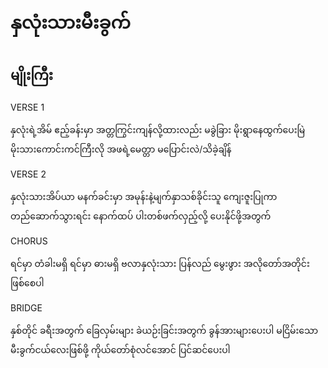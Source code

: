# နှလုံးသားမီးခွက်

## မျိုးကြီး

VERSE 1

နှလုံးရဲ့အိမ် ဧည့်ခန်းမှာ အတ္တကြွင်းကျန်လို့ထားလည်း
မခွဲခြား မိုးရွာနေထွက်ပေးမြဲ မိုးသားကောင်းကင်ကြီးလို
အဖရဲ့မေတ္တာ မပြောင်းလဲ/သိခဲ့ချိန်

VERSE 2

နှလုံးသားအိပ်ယာ မနက်ခင်းမှာ အမုန်းနဲ့မျက်နှာသစ်ခိုင်းသူ
ကျေးဇူးပြုကာ တည်ဆောက်သွားရင်း
နောက်ထပ် ပါးတစ်ဖက်လှည့်လို့ ပေးနိုင်ဖို့အတွက်

CHORUS

ရင်မှာ တံခါးမရှိ ရင်မှာ ဓားမရှိ
ဗလာနှလုံးသား ပြန်လည် မွေးဖွား
အလိုတော်အတိုင်း ဖြစ်စေပါ

BRIDGE

နှစ်တိုင် ခရီးအတွက် ခြေလှမ်းများ
ခဲယဉ်းခြင်းအတွက် ခွန်အားများပေးပါ
မငြိမ်းသော မီးခွက်ငယ်လေးဖြစ်ဖို့
ကိုယ်တော်စုံလင်အောင် ပြင်ဆင်ပေးပါ